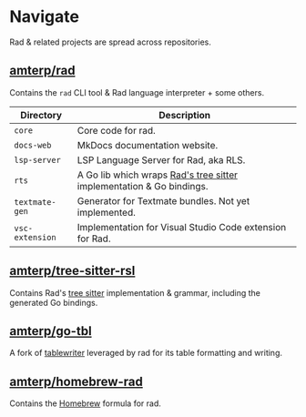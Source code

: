 # Navigate

Rad & related projects are spread across repositories.

## [amterp/rad](https://github.com/amterp/rad)

Contains the `rad` CLI tool & Rad language interpreter + some others.

| Directory       | Description                                                                                    |
|-----------------|------------------------------------------------------------------------------------------------|
| `core`          | Core code for rad.                                                                             |
| `docs-web`      | MkDocs documentation website.                                                                  |
| `lsp-server`    | LSP Language Server for Rad, aka RLS.                                                          |
| `rts`           | A Go lib which wraps [Rad's tree sitter](#amterptree-sitter-rsl) implementation & Go bindings. |
| `textmate-gen`  | Generator for Textmate bundles. Not yet implemented.                                           |
| `vsc-extension` | Implementation for Visual Studio Code extension for Rad.                                       |

## [amterp/tree-sitter-rsl](https://github.com/amterp/tree-sitter-rsl)

Contains Rad's [tree sitter](https://github.com/tree-sitter/tree-sitter) implementation & grammar, including the
generated Go bindings.

## [amterp/go-tbl](https://github.com/amterp/go-tbl)

A fork of [tablewriter](https://github.com/olekukonko/tablewriter) leveraged by rad for its table formatting and
writing.

## [amterp/homebrew-rad](https://github.com/amterp/homebrew-rad)

Contains the [Homebrew](https://github.com/Homebrew/brew) formula for rad.
